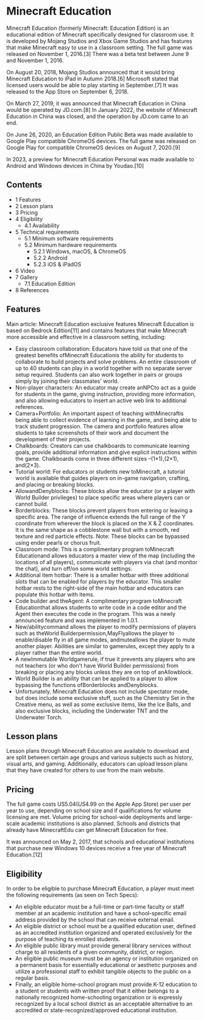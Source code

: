 # Minecraft Education
Minecraft Education (formerly Minecraft: Education Edition) is an educational edition of Minecraft specifically designed for classroom use. It is developed by Mojang Studios and Xbox Game Studios and has features that make Minecraft easy to use in a classroom setting. The full game was released on November 1, 2016.[3] There was a beta test between June 9 and November 1, 2016.

On August 20, 2018, Mojang Studios announced that it would bring Minecraft Education to iPad in Autumn 2018.[6] Microsoft stated that licensed users would be able to play starting in September.[7] It was released to the App Store on September 6, 2018.

On March 27, 2019, it was announced that Minecraft Education in China would be operated by JD.com.[8] In January 2022, the website of Minecraft Education in China was closed, and the operation by JD.com came to an end.

On June 26, 2020, an Education Edition Public Beta was made available to Google Play compatible ChromeOS devices. The full game was released on Google Play for compatible ChromeOS devices on August 7, 2020.[9]

In 2023, a preview for Minecraft Education Personal was made available to Android and Windows devices in China by Youdao.[10]

## Contents
- 1 Features
- 2 Lesson plans
- 3 Pricing
- 4 Eligibility
	- 4.1 Availability
- 5 Technical requirements
	- 5.1 Minimum software requirements
	- 5.2 Minimum hardware requirements
		- 5.2.1 Windows, macOS, & ChromeOS
		- 5.2.2 Android
		- 5.2.3 iOS & iPadOS
- 6 Video
- 7 Gallery
	- 7.1 Education Edition
- 8 References

## Features
Main article: Minecraft Education exclusive features
Minecraft Education is based on Bedrock Edition[11] and contains features that make Minecraft more accessible and effective in a classroom setting, including:

- Easy classroom collaboration: Educators have told us that one of the greatest benefits ofMinecraft Educationis the ability for students to collaborate to build projects and solve problems. An entire classroom of up to 40 students can play in a world together with no separate server setup required. Students can also work together in pairs or groups simply by joining their classmates' world.
- Non-player characters: An educator may create anNPCto act as a guide for students in the game, giving instruction, providing more information, and also allowing educators to insert an active web link to additional references.
- Camera+Portfolio: An important aspect of teaching withMinecraftis being able to collect evidence of learning in the game, and being able to track student progression. The camera and portfolio features allow students to take screenshots of their work and document the development of their projects.
- Chalkboards: Creators can use chalkboards to communicate learning goals, provide additional information and give explicit instructions within the game. Chalkboards come in three different sizes –(1×1),(2×1), and(2×3).
- Tutorial world: For educators or students new toMinecraft, a tutorial world is available that guides players on in-game navigation, crafting, and placing or breaking blocks.
- AllowandDenyblocks: These blocks allow the educator (or a player with World Builder privileges) to place specific areas where players can or cannot build.
- Borderblocks: These blocks prevent players from entering or leaving a specific area. The range of influence extends the full range of the Y coordinate from wherever the block is placed on the X & Z coordinates. It is the same shape as a cobblestone wall but with a smooth, red texture and red particle effects. Note: These blocks can be bypassed using ender pearls or chorus fruit.
- Classroom mode: This is a complimentary program toMinecraft Educationand allows educators a master view of the map (including the locations of all players), communicate with players via chat (and monitor the chat), and turn off/on some world settings.
- Additional item hotbar: There is a smaller hotbar with three additional slots that can be enabled for players by the educator. This smaller hotbar rests to the right-side of the main hotbar and educators can populate this hotbar with items.
- Code builder and theAgent: A complimentary program toMinecraft Educationthat allows students to write code in a code editor and the Agent then executes the code in the program. This was a newly announced feature and was implemented in 1.0.1.
- New/abilitycommand allows the player to modify permissions of players such as theWorld Builderpermission,MayFlyallows the player to enable/disable fly in all game modes, andmuteallows the player to mute another player. Abilities are similar to gamerules, except they apply to a player rather than the entire world.
- A newImmutable Worldgamerule, if true it prevents any players who are not teachers (or who don't have World Builder permissions) from breaking or placing any blocks unless they are on top of anAllowblock.
- World Builder is an ability that can be applied to a player to allow bypassing the functions ofBorderblocks andDenyblocks.
- Unfortunately, Minecraft Education does not include spectator mode, but does include some exclusive stuff, such as the Chemistry Set in the Creative menu, as well as some exclusive items, like the Ice Balls, and also exclusive blocks, including the Underwater TNT and the Underwater Torch.

## Lesson plans
Lesson plans through Minecraft Education are available to download and are split between certain age groups and various subjects such as history, visual arts, and gaming. Additionally, educators can upload lesson plans that they have created for others to use from the main website.

## Pricing
The full game costs US$5.04 (US$4.99 on the Apple App Store) per user per year to use, depending on school size and if qualifications for volume licensing are met. Volume pricing for school-wide deployments and large-scale academic institutions is also planned. Schools and districts that already have MinecraftEdu can get Minecraft Education for free.

It was announced on May 2, 2017, that schools and educational institutions that purchase new Windows 10 devices receive a free year of Minecraft Education.[12]

## Eligibility
In order to be eligible to purchase Minecraft Education, a player must meet the following requirements (as seen on Tech Specs):

- An eligible educator must be a full-time or part-time faculty or staff member at an academic institution and have a school-specific email address provided by the school that can receive external email.
- An eligible district or school must be a qualified education user, defined as an accredited institution organized and operated exclusively for the purpose of teaching its enrolled students.
- An eligible public library must provide general library services without charge to all residents of a given community, district, or region.
- An eligible public museum must be an agency or institution organized on a permanent basis for essentially educational or aesthetic purposes and utilize a professional staff to exhibit tangible objects to the public on a regular basis.
- Finally, an eligible home-school program must provide K-12 education to a student or students with written proof that it either belongs to a nationally recognized home-schooling organization or is expressly recognized by a local school district as an acceptable alternative to an accredited or state-recognized/approved educational institution.

